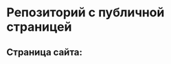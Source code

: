 # Репозиторий с публичной страницей

## Страница сайта:
<!https://github.com/ZurashviliKira/top.git>